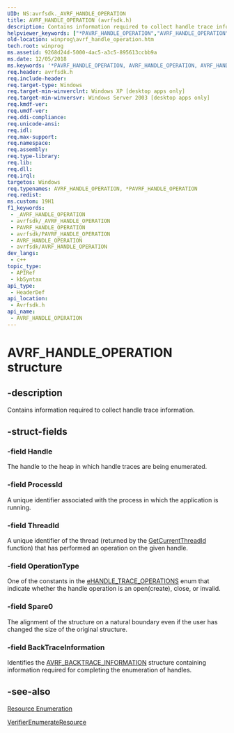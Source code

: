 ```yaml
---
UID: NS:avrfsdk._AVRF_HANDLE_OPERATION
title: AVRF_HANDLE_OPERATION (avrfsdk.h)
description: Contains information required to collect handle trace information.
helpviewer_keywords: ["*PAVRF_HANDLE_OPERATION","AVRF_HANDLE_OPERATION","AVRF_HANDLE_OPERATION structure [Windows API]","avrfsdk/AVRF_HANDLE_OPERATION","base.avrf_handle_operation","winprog.avrf_handle_operation"]
old-location: winprog\avrf_handle_operation.htm
tech.root: winprog
ms.assetid: 9268d24d-5000-4ac5-a3c5-895613ccbb9a
ms.date: 12/05/2018
ms.keywords: '*PAVRF_HANDLE_OPERATION, AVRF_HANDLE_OPERATION, AVRF_HANDLE_OPERATION structure [Windows API], avrfsdk/AVRF_HANDLE_OPERATION, base.avrf_handle_operation, winprog.avrf_handle_operation'
req.header: avrfsdk.h
req.include-header: 
req.target-type: Windows
req.target-min-winverclnt: Windows XP [desktop apps only]
req.target-min-winversvr: Windows Server 2003 [desktop apps only]
req.kmdf-ver: 
req.umdf-ver: 
req.ddi-compliance: 
req.unicode-ansi: 
req.idl: 
req.max-support: 
req.namespace: 
req.assembly: 
req.type-library: 
req.lib: 
req.dll: 
req.irql: 
targetos: Windows
req.typenames: AVRF_HANDLE_OPERATION, *PAVRF_HANDLE_OPERATION
req.redist: 
ms.custom: 19H1
f1_keywords:
 - _AVRF_HANDLE_OPERATION
 - avrfsdk/_AVRF_HANDLE_OPERATION
 - PAVRF_HANDLE_OPERATION
 - avrfsdk/PAVRF_HANDLE_OPERATION
 - AVRF_HANDLE_OPERATION
 - avrfsdk/AVRF_HANDLE_OPERATION
dev_langs:
 - c++
topic_type:
 - APIRef
 - kbSyntax
api_type:
 - HeaderDef
api_location:
 - Avrfsdk.h
api_name:
 - AVRF_HANDLE_OPERATION
---
```


# AVRF_HANDLE_OPERATION structure


## -description

Contains information required to collect handle trace information.

## -struct-fields

### -field Handle

The handle to the heap in which handle traces are being enumerated.

### -field ProcessId

A unique identifier associated with the process in which the application is running.

### -field ThreadId

A unique identifier of the thread (returned by the <a href="/windows/desktop/api/processthreadsapi/nf-processthreadsapi-getcurrentthreadid">GetCurrentThreadId</a> function) that has performed an operation on the given handle.

### -field OperationType

One of the constants in the <a href="/windows/desktop/api/avrfsdk/ne-avrfsdk-ehandle_trace_operations">eHANDLE_TRACE_OPERATIONS</a> enum that indicate whether the handle operation is                  an open(create), close, or invalid.

### -field Spare0

The alignment of the structure on a natural boundary even if the user has changed the size of the original structure.

### -field BackTraceInformation

Identifies the <a href="/windows/desktop/api/avrfsdk/ns-avrfsdk-avrf_backtrace_information">AVRF_BACKTRACE_INFORMATION</a> structure containing information required for completing the enumeration of handles.

## -see-also

<a href="/windows/desktop/DevNotes/resource-enumeration">Resource Enumeration</a>



<a href="/windows/desktop/api/avrfsdk/nf-avrfsdk-verifierenumerateresource">VerifierEnumerateResource</a>